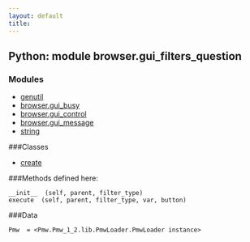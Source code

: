 ```yaml
---
layout: default
title:
---
```


##  Python: module browser.gui_filters_question
### Modules 
* [genutil](genutil.html)  
* [browser.gui_busy](browser.gui_busy.html)  
* [browser.gui_control](browser.gui_control.html)  
* [browser.gui_message](browser.gui_message.html)  
* [string](string.html)  
  
###Classes 
* [create](browser.gui_filters_question.html)

###Methods defined here:  

    __init__  (self, parent, filter_type) 
    execute  (self, parent, filter_type, var, button) 
  
###Data 

    Pmw  = <Pmw.Pmw_1_2.lib.PmwLoader.PmwLoader instance>

